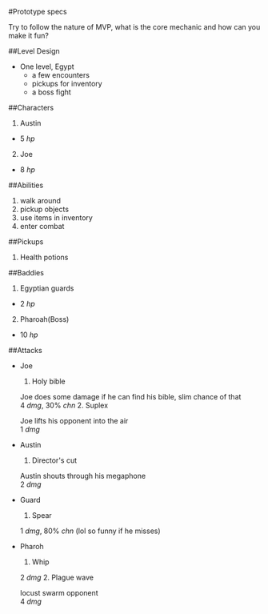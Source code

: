 #Prototype specs

Try to follow the nature of MVP, what is the core mechanic and how can you make it fun?

##Level Design
* One level, Egypt
  *  a few encounters
  *  pickups for inventory
  *  a boss fight

##Characters
1. Austin
 * 5 _hp_
2. Joe
 * 8 _hp_

##Abilities
1. walk around
2. pickup objects
3. use items in inventory
4. enter combat

##Pickups
1. Health potions

##Baddies
1. Egyptian guards
  * 2 _hp_
2. Pharoah(Boss)
  * 10 _hp_

##Attacks
* Joe
  1. Holy bible
  
    Joe does some damage if he can find his bible, slim chance of that  
    4 _dmg_, 30% _chn_
  2. Suplex
  
    Joe lifts his opponent into the air  
    1 _dmg_
* Austin
  1. Director's cut
    
    Austin shouts through his megaphone  
    2 _dmg_
* Guard
  1. Spear
  
    1 _dmg_, 80% _chn_ (lol so funny if he misses)
* Pharoh
  1. Whip
  
    2 _dmg_
  2. Plague wave
    
    locust swarm opponent  
    4 _dmg_
